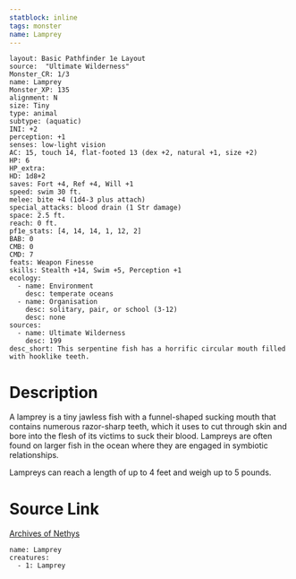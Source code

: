 ```yaml
---
statblock: inline
tags: monster
name: Lamprey
---
```

```statblock
layout: Basic Pathfinder 1e Layout
source:  "Ultimate Wilderness"
Monster_CR: 1/3
name: Lamprey
Monster_XP: 135
alignment: N
size: Tiny
type: animal
subtype: (aquatic)
INI: +2
perception: +1
senses: low-light vision
AC: 15, touch 14, flat-footed 13 (dex +2, natural +1, size +2)
HP: 6
HP_extra: 
HD: 1d8+2
saves: Fort +4, Ref +4, Will +1
speed: swim 30 ft.
melee: bite +4 (1d4-3 plus attach)
special_attacks: blood drain (1 Str damage)
space: 2.5 ft.
reach: 0 ft.
pf1e_stats: [4, 14, 14, 1, 12, 2]
BAB: 0
CMB: 0
CMD: 7
feats: Weapon Finesse
skills: Stealth +14, Swim +5, Perception +1
ecology:
  - name: Environment
    desc: temperate oceans
  - name: Organisation
    desc: solitary, pair, or school (3-12)
    desc: none
sources:
  - name: Ultimate Wilderness
    desc: 199
desc_short: This serpentine fish has a horrific circular mouth filled with hooklike teeth.
```
# Description
A lamprey is a tiny jawless fish with a funnel-shaped sucking mouth that contains numerous razor-sharp teeth, which it uses to cut through skin and bore into the flesh of its victims to suck their blood. Lampreys are often found on larger fish in the ocean where they are engaged in symbiotic relationships.

 Lampreys can reach a length of up to 4 feet and weigh up to 5 pounds.
# Source Link
[Archives of Nethys](https://aonprd.com/MonsterDisplay.aspx?ItemName=Lamprey)
```encounter-table
name: Lamprey
creatures:
  - 1: Lamprey
```
